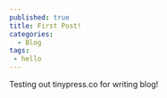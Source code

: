 ```yaml
---
published: true
title: First Post!
categories:
  - Blog
tags:
 - hello
---
```

Testing out tinypress.co for writing blog!